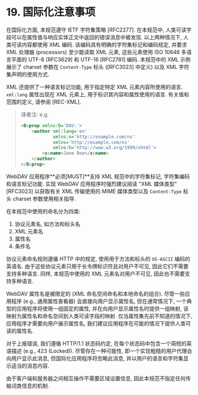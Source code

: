 # 19. 国际化注意事项

在国际化方面, 本规范遵守 IETF 字符集策略 [RFC2277]. 在本规范中,
人类可读字段可以在属性值与响应实体正文中返回的错误消息中被发现. 以上两种情况下,
人类可读内容都使用 XML 编码. 该编码具有明确的字符集标记和编码规定,
并要求 XML 处理器 (processors) 至少能读取 XML 元素,
这些元素使用 ISO 10646 多语言平面的 UTF-8 [RFC3629] 和 UTF-16 [RFC2781] 编码.
本规范中的 XML 示例展示了 charset 参数在 `Content-Type` 标头 ([RFC3023] 中定义)
以及 XML 字符集声明的使用方式.

XML 还提供了一种语言标记功能, 用于指定特定 XML 元素内容所使用的语言.
`xml:lang` 属性出现在 XML 元素上, 用于标识其内容和属性使用的语言. 有关值和范围的定义,
请参阅 [REC-XML].

> 译者注: e.g.
>
> ```xml
> <D:prop xmlns:D='DAV:'>
>     <author xml:lang='en'
>             xmlns:x='http://example.com/ns'
>             xmlns='http://example.com/ns'
>             xmlns:h='http://www.w3.org/1999/xhtml'>
>         <x:name>Jane Doe</x:name>
>     </author>
> </D:prop>
> ```

WebDAV 应用程序**必须[MUST]**支持 XML 规范中的字符集标记, 字符集编码和语言标记功能.
实现 WebDAV 应用程序时强烈建议阅读 "XML 媒体类型" [RFC3023]
以获取有关 XML 传输使用的 MIME 媒体类型以及 `Content-Type` 标头 charset 参数使用相关指导.

在本规范中使用的命名分为四类:

1. 协议元素名, 如方法和标头名
2. XML 元素名
3. 属性名
4. 条件名

协议元素命名规则遵循 HTTP 中的规定, 使用用于方法和标头的 `US-ASCII` 编码的英语名.
由于这些协议元素只用于长令牌标识符且对用户不可见, 因此它们不需要支持多种语言.
同样, 本规范中使用的 XML 元素名对用户不可见, 因此也不需要支持多种语言.

WebDAV 属性名是被限定的 (XML 命名空间命名和本地命名的组合).
尽管一些应用程序 (e.g., 通用属性查看器) 会直接向用户显示属性名, 但在通常情况下,
一个典型的应用程序将使用一组固定的属性, 并在向用户显示属性名时提供一组映射,
该映射为属性名和命名空间到人类可读字段的映射. 仅当属性集先前不知道的情况下,
应用程序才需要向用户展示属性名, 我们建议应用程序在可能的情况下提供人类可读的属性名.

对于上报错误, 我们遵循 HTTP/1.1 状态码约定, 在每个状态码中包含一个简短的英语描述
(e.g., 423 (Locked)). 尽管存在一种可能性, 即一个实现粗糙的用户代理会向用户显示此消息,
但国际化应用程序将忽略此消息, 并以用户的语言和字符集显示适当的消息内容.

由于客户端和服务器之间相互操作不需要区域设置信息, 因此本规范不指定任何传输词类信息的机制.
